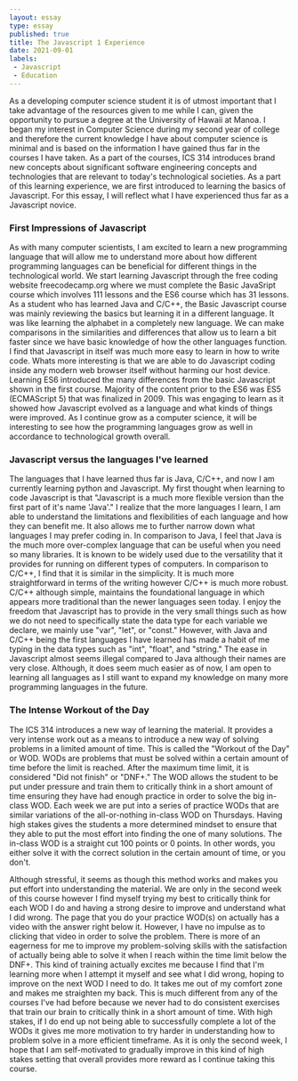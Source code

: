 ```yaml
---
layout: essay
type: essay
published: true
title: The Javascript 1 Experience
date: 2021-09-01
labels:
 - Javascript
 - Education
---
```


As a developing computer science student it is of utmost important that I take advantage of the resources given to me while I can, given the opportunity to pursue a degree at the University of Hawaii at Manoa. I began my interest in Computer Science during my second year of college and therefore the current knowledge I have about computer science is minimal and is based on the information I have gained thus far in the courses I have taken. As a part of the courses, ICS 314 introduces brand new concepts about significant software engineering concepts and technologies that are relevant to today's technological societies. As a part of this learning experience, we are first introduced to learning the basics of Javascript. For this essay, I will reflect what I have experienced thus far as a Javascript novice. 

### First Impressions of Javascript
As with many computer scientists, I am excited to learn a new programming language that will allow me to understand more about how different programming languages can be beneficial for different things in the technological world. We start learning Javascript through the free coding website freecodecamp.org where we must complete the Basic JavaSript course which involves 111 lessons and the ES6 course which has 31 lessons. As a student who has learned Java and C/C++, the Basic Javascript course was mainly reviewing the basics but learning it in a different language. It was like learning the alphabet in a completely new language. We can make comparisons in the similarities and differences that allow us to learn a bit faster since we have basic knowledge of how the other languages function. I find that Javascript in itself was much more easy to learn in how to write code. Whats more interesting is that we are able to do Javascript coding inside any modern web browser itself without harming our host device. Learning ES6 introduced the many differences from the basic Javascript shown in the first course. Majority of the content prior to the ES6 was ES5 (ECMAScript 5) that was finalized in 2009. This was engaging to learn as it showed how Javascript evolved as a language and what kinds of things were improved. As I continue grow as a computer science, it will be interesting to see how the programming languages grow as well in accordance to technological growth overall.

### Javascript versus the languages I've learned
The languages that I have learned thus far is Java, C/C++, and now I am currently learning python and Javascript. My first thought when learning to code Javascript is that "Javascript is a much more flexible version than the first part of it's name 'Java'." I realize that the more languages I learn, I am able to understand the limitations and flexibilities of each language and how they can benefit me. It also allows me to further narrow down what languages I may prefer coding in. In comparison to Java, I feel that Java is the much more over-complex language that can be useful when you need so many libraries. It is known to be widely used due to the versatility that it provides for running on different types of computers. In comparison to C/C++, I find that it is similar in the simplicity. It is much more straightforward in terms of the writing however C/C++ is much more robust. C/C++ although simple, maintains the foundational language in which appears more traditional than the newer languages seen today. I enjoy the freedom that Javascript has to provide in the very small things such as how we do not need to specifically state the data type for each variable we declare, we mainly use "var", "let", or "const." However, with Java and C/C++ being the first languages I have learned has made a habit of me typing in the data types such as "int", "float", and "string." The ease in Javascript almost seems illegal compared to Java although their names are very close. Although, it does seem much easier as of now, I am open to learning all languages as I still want to expand my knowledge on many more programming languages in the future. 

### The Intense Workout of the Day 
The ICS 314 introduces a new way of learning the material. It provides a very intense work out as a means to introduce a new way of solving problems in a limited amount of time. This is called the "Workout of the Day" or WOD. WODs are problems that must be solved within a certain amount of time before the limit is reached. After the maximum time limit, it is considered "Did not finish" or "DNF+." The WOD allows the student to be put under pressure and train them to critically think in a short amount of time ensuring they have had enough practice in order to solve the big in-class WOD. Each week we are put into a series of practice WODs that are similar variations of the all-or-nothing in-class WOD on Thursdays. Having high stakes gives the students a more determined mindset to ensure that they able to put the most effort into finding the one of many solutions. The in-class WOD is a straight cut 100 points or 0 points. In other words, you either solve it with the correct solution in the certain amount of time, or you don't. 

Although stressful, it seems as though this method works and makes you put effort into understanding the material. We are only in the second week of this course however I find myself trying my best to critically think for each WOD I do and having a strong desire to improve and understand what I did wrong. The page that you do your practice WOD(s) on actually has a video with the answer right below it. However, I have no impulse as to clicking that video in order to solve the problem. There is more of an eagerness for me to improve my problem-solving skills with the satisfaction of actually being able to solve it when I reach within the time limit below the DNF+. This kind of training actually excites me because I find that I'm learning more when I attempt it myself and see what I did wrong, hoping to improve on the next WOD I need to do. It takes me out of my comfort zone and makes me straighten my back. This is much different from any of the courses I've had before because we never had to do consistent exercises that train our brain to critically think in a short amount of time. With high stakes, if I do end up not being able to successfully complete a lot of the WODs it gives me more motivation to try harder in understanding how to problem solve in a more efficient timeframe. As it is only the second week, I hope that I am self-motivated to gradually improve in this kind of high stakes setting that overall provides more reward as I continue taking this course.  